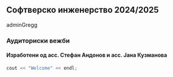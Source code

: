 ## Софтверско инженерство 2024/2025
adminGregg
### Аудиториски вежби 

#### Изработени од асс. Стефан Андонов и асс. Јана Кузманова

```cpp
cout << "Welcome" << endl;
```

